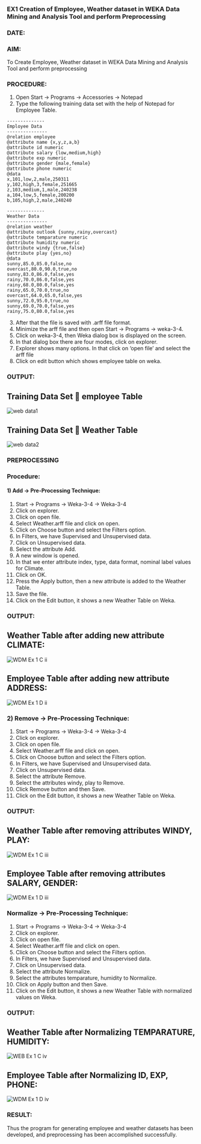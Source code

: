 ### EX1 Creation of Employee, Weather dataset in WEKA Data Mining and Analysis Tool and perform Preprocessing
### DATE: 
### AIM: 
  To Create Employee, Weather dataset in WEKA Data Mining and Analysis Tool and perform preprocessing
### PROCEDURE: 
1) Open Start -> Programs -> Accessories -> Notepad
2) Type the following training data set with the help of Notepad for Employee Table.

```
--------------
Employee Data
---------------
@relation employee
@attribute name {x,y,z,a,b}
@attribute id numeric
@attribute salary {low,medium,high}
@attribute exp numeric
@attribute gender {male,female}
@attribute phone numeric
@data
x,101,low,2,male,250311
y,102,high,3,female,251665
z,103,medium,1,male,240238
a,104,low,5,female,200200
b,105,high,2,male,240240

--------------
Weather Data
---------------
@relation weather
@attribute outlook {sunny,rainy,overcast}
@attribute temparature numeric
@attribute humidity numeric
@attribute windy {true,false}
@attribute play {yes,no}
@data
sunny,85.0,85.0,false,no
overcast,80.0,90.0,true,no
sunny,83.0,86.0,false,yes
rainy,70.0,86.0,false,yes
rainy,68.0,80.0,false,yes
rainy,65.0,70.0,true,no
overcast,64.0,65.0,false,yes
sunny,72.0,95.0,true,no
sunny,69.0,70.0,false,yes
rainy,75.0,80.0,false,yes
```
3) After that the file is saved with .arff file format.
4) Minimize the arff file and then open Start -> Programs -> weka-3-4.
5) Click on weka-3-4, then Weka dialog box is displayed on the screen.
6) In that dialog box there are four modes, click on explorer.
7) Explorer shows many options. In that click on ‘open file’ and select the arff file
8) Click on edit button which shows employee table on weka.

### OUTPUT:
## Training Data Set  employee Table
![web data1](https://github.com/user-attachments/assets/b36da19e-1330-47b9-a602-2020fc809fb9)
## Training Data Set  Weather Table
![web data2](https://github.com/user-attachments/assets/3f92325f-4fe3-4296-a65a-2b8b9ebf2088)

### PREPROCESSING
### Procedure:
#### 1) Add -> Pre-Processing Technique:
1) Start -> Programs -> Weka-3-4 -> Weka-3-4
2) Click on explorer.
3) Click on open file.
4) Select Weather.arff file and click on open.
5) Click on Choose button and select the Filters option.
6) In Filters, we have Supervised and Unsupervised data.
7) Click on Unsupervised data.
8) Select the attribute Add.
9) A new window is opened.
10) In that we enter attribute index, type, data format, nominal label values for Climate.
11) Click on OK.
12) Press the Apply button, then a new attribute is added to the Weather Table.
13) Save the file.
14) Click on the Edit button, it shows a new Weather Table on Weka.

### OUTPUT:
## Weather Table after adding new attribute CLIMATE:
![WDM Ex 1 C ii](https://github.com/user-attachments/assets/4941c6aa-3011-40aa-ace3-3aae4de90c06)
## Employee Table after adding new attribute ADDRESS:
![WDM Ex 1 D ii](https://github.com/user-attachments/assets/9cdb72da-4a43-493d-b70a-d71eb821e7c8)

### 2) Remove -> Pre-Processing Technique:

1) Start -> Programs -> Weka-3-4 -> Weka-3-4
2) Click on explorer.
3) Click on open file.
4) Select Weather.arff file and click on open.
5) Click on Choose button and select the Filters option.
6) In Filters, we have Supervised and Unsupervised data.
7) Click on Unsupervised data.
8) Select the attribute Remove.
9) Select the attributes windy, play to Remove.
10) Click Remove button and then Save.
11) Click on the Edit button, it shows a new Weather Table on Weka.

### OUTPUT:
## Weather Table after removing attributes WINDY, PLAY:
![WDM Ex 1 C iii](https://github.com/user-attachments/assets/212d5f89-3f8b-4efc-be14-cb0d37fb7652)
## Employee Table after removing attributes SALARY, GENDER:
![WDM Ex 1 D iii](https://github.com/user-attachments/assets/c94d9eef-396e-4643-b44e-14a39bd17a89)

### Normalize -> Pre-Processing Technique:

1) Start -> Programs -> Weka-3-4 -> Weka-3-4
2) Click on explorer.
3) Click on open file.
4) Select Weather.arff file and click on open.
5) Click on Choose button and select the Filters option.
6) In Filters, we have Supervised and Unsupervised data.
7) Click on Unsupervised data.
8) Select the attribute Normalize.
9) Select the attributes temparature, humidity to Normalize.
10) Click on Apply button and then Save.
11) Click on the Edit button, it shows a new Weather Table with normalized values on Weka.

### OUTPUT:
## Weather Table after Normalizing TEMPARATURE, HUMIDITY:
![WEB Ex 1 C iv](https://github.com/user-attachments/assets/8ca1f92a-2cea-48c6-94b5-ae306e06ae25)
## Employee Table after Normalizing ID, EXP, PHONE:
![WDM Ex 1 D iv](https://github.com/user-attachments/assets/33c0b3f5-7461-4a43-9559-1fbf56e14a9f)

### RESULT: 
  Thus the program for generating employee and weather datasets has been developed, and preprocessing has been accomplished successfully.
